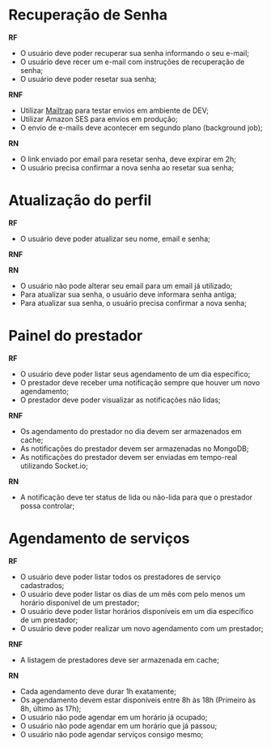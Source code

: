 # Recuperação de Senha

**RF**

- O usuário deve poder recuperar sua senha informando o seu e-mail;
- O usuário deve recer um e-mail com instruções de recuperação de senha;
- O usuário deve poder resetar sua senha;

**RNF**

- Utilizar [Mailtrap](https://mailtrap.io/) para testar envios em ambiente de DEV;
- Utilizar Amazon SES para envios em produção;
- O envio de e-mails deve acontecer em segundo plano (background job);


**RN**

- O link enviado por email para resetar senha, deve expirar em 2h;
- O usuário precisa confirmar a nova senha ao resetar sua senha;

# Atualização do perfil

**RF**

- O usuário deve poder atualizar seu nome, email e senha;

**RNF**

**RN**

- O usuário não pode alterar seu email para um email já utilizado;
- Para atualizar sua senha, o usuário deve informara senha antiga;
- Para atualizar sua senha, o usuário precisa confirmar a nova senha;

# Painel do prestador

**RF**

- O usuário deve poder listar seus agendamento de um dia específico;
- O prestador deve receber uma notificação sempre que houver um novo agendamento;
- O prestador deve poder visualizar as notificações não lidas;

**RNF**

- Os agendamento do prestador no dia devem ser armazenados em cache;
- As notificações do prestador devem ser armazenadas no MongoDB;
- As notificações do prestador devem ser enviadas em tempo-real utilizando Socket.io;

**RN**

- A notificação deve ter status de lida ou não-lida para que o prestador possa controlar;


# Agendamento de serviços

**RF**

- O usuário deve poder listar todos os prestadores de serviço cadastrados;
- O usuário deve poder listar os dias de um mês com pelo menos um horário disponível de um prestador;
- O usuário deve poder listar horários disponíveis em um dia específico de um prestador;
- O usuário deve poder realizar um novo agendamento com um prestador;

**RNF**

- A listagem de prestadores deve ser armazenada em cache;

**RN**

- Cada agendamento deve durar 1h exatamente;
- Os agendamento devem estar disponíveis entre 8h às 18h (Primeiro às 8h, último às 17h);
- O usuário não pode agendar em um horário já ocupado;
- O usuário não pode agendar em um horário que já passou;
- O usuário não pode agendar serviços consigo mesmo;
